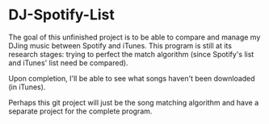 # DJ-Spotify-List

The goal of this unfinished project is to be able to compare and manage my DJing music between Spotify and iTunes. This program is still at its research stages: trying to perfect the match algorithm (since Spotify's list and iTunes' list need be compared).

Upon completion, I'll be able to see what songs haven't been downloaded (in iTunes).

Perhaps this git project will just be the song matching algorithm and have a separate project for the complete program.